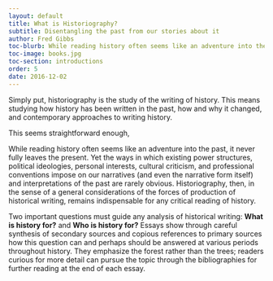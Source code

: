 ```yaml
---
layout: default
title: What is Historiography?
subtitle: Disentangling the past from our stories about it
author: Fred Gibbs
toc-blurb: While reading history often seems like an adventure into the past, it never fully leaves the present. Yet the ways in which existing power structures, political ideologies, personal interests, cultural criticism, and professional conventions impose on our narratives (and even the narrative form itself) and interpretations of the past are rarely obvious. Historiography examines what these are and shows why they are indispensable for any critical reading of history.
toc-image: books.jpg
toc-section: introductions
order: 5
date: 2016-12-02
---
```


Simply put, historiography is the study of the writing of history. This means studying how history has been written in the past, how and why it changed, and contemporary approaches to writing history.

This seems straightforward enough,

While reading history often seems like an adventure into the past, it never fully leaves the present. Yet the ways in which existing power structures, political ideologies, personal interests, cultural criticism, and professional conventions impose on our narratives (and even the narrative form itself) and interpretations of the past are rarely obvious. Historiography, then, in the sense of a general considerations of the forces of production of historical writing, remains indispensable for any critical reading of history.

Two important questions must guide any analysis of historical writing: **What is history for?** and **Who is history for?** Essays show through careful synthesis of secondary sources and copious references to primary sources how this question can and perhaps should be answered at various periods throughout history. They emphasize the forest rather than the trees; readers curious for more detail can pursue the topic through the bibliographies for further reading at the end of each essay.
